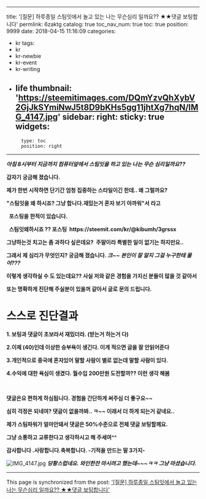 
---
title: '[질문]  하루종일 스팀잇에서 놀고 있는 나는 무슨심리 일까요??   ★★댓글 보팅합니다'
permlink: 6zaktg
catalog: true
toc_nav_num: true
toc: true
position: 9999
date: 2018-04-15 11:16:09
categories:
- kr
tags:
- kr
- kr-newbie
- kr-event
- kr-writing
- life
thumbnail: 'https://steemitimages.com/DQmYzvQhXybV2GjJkSYmiNwJ5t8D9bKHs5gg11jhtXg7hqN/IMG_4147.jpg'
sidebar:
    right:
        sticky: true
widgets:
    -
        type: toc
        position: right
---


***<strong>아침 8시부터 지금까지 컴퓨터앞에서 스팀잇을 하고 있는 나는 무슨 심리일까요??</strong>***

<p><strong>갑자기 궁금해 졌습니다.&nbsp;</strong></p>
<p><strong>제가 한번 시작하면 단기간 엄청 집중하는 스타일이긴 한데.. 왜 그럴까요?</strong></p>
<p><strong>"스팀잇을 왜 하시죠? 그냥 합니다.재밌는거 혼자 보기 아까워"서 라고&nbsp;</strong></p>
<p><strong>&nbsp;&nbsp;포스팅을 한적이 있습니다.</strong></p>
<p><strong>&nbsp;&nbsp;스팀잇왜하시죠 ?? 포스팅 &nbsp;https://steemit.com/kr/@kibumh/3grssx</strong></p>
<p><strong>그냥하는것 치고는 좀 과하다 싶은데요? &nbsp;주말이라 특별한 일이 없기는 하지만요..</strong></p>
<p><strong>그래서 제 심리가 무엇인지? 궁금해 졌습니다. </strong><em><strong>크~~ 본인이 잘 알지 그걸 누구한테 물어???</strong></em></p>
<p><strong>이렇게 생각하실 수 도 있는데요?? 사실 저와 같은 경험을 가지신 분들이 많을 것 같아서</strong></p>
<p><strong>또는 명확하게 진단해 주실분이 있을꺼 같아서 글로 문의 드립니다.</strong></p>
 <h1><strong>스스로 진단결과&nbsp;</strong></h1>
<p><strong>1. 보팅과 댓글이 초보라서 재밌더라. (받는거 하는거 다)</strong></p>
<p><strong>2.이제 (40)인데 이상한 승부욕이 생긴다. 이게 적으면 글을 잘 안읽어준다</strong></p>
<p><strong>3.개인적으로 중국에 혼자있어 말할 사람이 별로 없는데 말할 사람이 있다.</strong></p>
<p><strong>4.수익에 대한 욕심이 생겼다. 월수입 200만원 도전할까?? 이런 생각 해봄</strong></p>
<p><br></p>
<p><strong>댓글은요 편하게 하심됩니다. 경험을 간단하게 써주심 더 좋구요~~</strong></p>
<p><strong>심히 걱정은 되네여? 댓글이 없을까봐.. ㅋ~~ 이래서 더 하게 되는거 같네요..</strong></p>
<p><strong>제가 스팀파워가 얼마안돼서 댓글은 50%수준으로 전체 댓글 보팅할께요.</strong></p>
<p><strong>그냥 소통하고 교류한다고 생각하시고 해 주세여^^ </strong></p>

<p><strong>감사합니다 .사랑합니다.축복합니다.  -기적을 만드는 말 3가지- </strong></p>

![IMG_4147.jpg](https://steemitimages.com/DQmYzvQhXybV2GjJkSYmiNwJ5t8D9bKHs5gg11jhtXg7hqN/IMG_4147.jpg)
***당황스럽네요. 와인한잔 마시려고 했는데~~~ㅋㅋ  그냥 마셨습니다.***

- - -

This page is synchronized from the post: ['[질문]  하루종일 스팀잇에서 놀고 있는 나는 무슨심리 일까요??   ★★댓글 보팅합니다'](https://steemit.com/@kibumh/6zaktg)
